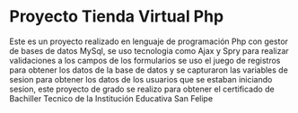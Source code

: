 # Proyecto Tienda Virtual Php
Este es un proyecto realizado en lenguaje de programación Php con gestor de bases de datos MySql, se uso tecnologia como Ajax y Spry para realizar validaciones a los campos de los formularios
se uso el juego de registros para obtener los datos de la base de datos y se capturaron las variables de sesion para obtener los datos de los usuarios que se estaban iniciando sesion,
este proyecto de grado se realizo para obtener el certificado de Bachiller Tecnico de la Institución Educativa San Felipe
